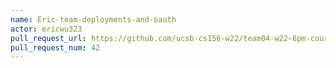 ```yaml
---
name: Eric-team-deployments-and-oauth
actor: ericwu323
pull_request_url: https://github.com/ucsb-cs156-w22/team04-w22-6pm-courses/pull/42
pull_request_num: 42
---
```

